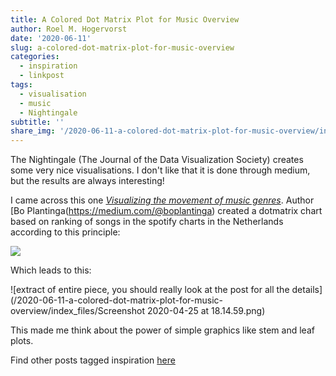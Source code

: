 ```yaml
---
title: A Colored Dot Matrix Plot for Music Overview
author: Roel M. Hogervorst
date: '2020-06-11'
slug: a-colored-dot-matrix-plot-for-music-overview
categories:
  - inspiration
  - linkpost
tags:
  - visualisation
  - music
  - Nightingale
subtitle: ''
share_img: '/2020-06-11-a-colored-dot-matrix-plot-for-music-overview/index_files/ranking_sketch.png'
---
```


The Nightingale (The Journal of the Data Visualization Society) creates some very nice visualisations.
I don't like that it is done through medium, but the results are always interesting! 

I came across this one [*Visualizing the movement of music genres*](https://medium.com/nightingale/visualizing-the-movement-of-music-genres-527e194e1d42
).
Author [Bo Plantinga(https://medium.com/@boplantinga) created a dotmatrix chart based on ranking of songs in the spotify charts in
the Netherlands according to this principle:

![](/2020-06-11-a-colored-dot-matrix-plot-for-music-overview/index_files/ranking_sketch.png)

Which leads to this:

![extract of entire piece, you should really look at the post for all the details](/2020-06-11-a-colored-dot-matrix-plot-for-music-overview/index_files/Screenshot 2020-04-25 at 18.14.59.png)

This made me think about the power of simple graphics like stem and leaf plots. 


Find other posts tagged inspiration [here](https://notes.rmhogervorst.nl/categories/inspiration/)
